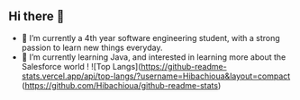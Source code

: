 ## Hi there 👋

- 🔭 I’m currently a 4th year software engineering student, with a strong passion to learn new things everyday.
- 🌱 I’m currently learning Java, and interested in learning more about the Salesforce world !
  ![Top Langs](https://github-readme-stats.vercel.app/api/top-langs/?username=Hibachioua&layout=compact
  (https://github.com/Hibachioua/github-readme-stats)

